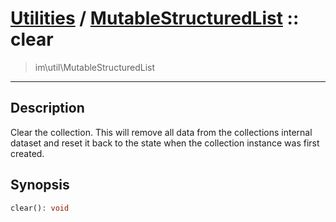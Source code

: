 # [Utilities](util.md) / [MutableStructuredList](util-MutableStructuredList.md) :: clear
 > im\util\MutableStructuredList
____

## Description
Clear the collection. This will remove all data from the
collections internal dataset and reset it back to the state
when the collection instance was first created.

## Synopsis
```php
clear(): void
```
